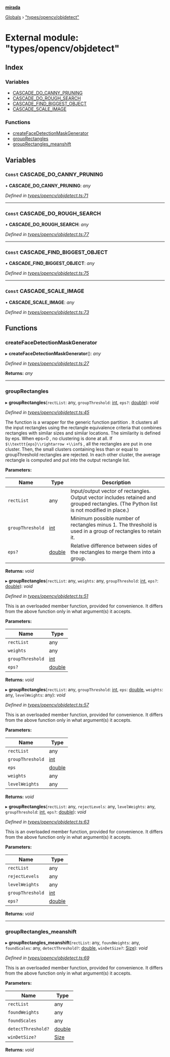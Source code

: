 **[mirada](../README.md)**

[Globals](../README.md) › ["types/opencv/objdetect"](_types_opencv_objdetect_.md)

# External module: "types/opencv/objdetect"

## Index

### Variables

* [CASCADE_DO_CANNY_PRUNING](_types_opencv_objdetect_.md#const-cascade_do_canny_pruning)
* [CASCADE_DO_ROUGH_SEARCH](_types_opencv_objdetect_.md#const-cascade_do_rough_search)
* [CASCADE_FIND_BIGGEST_OBJECT](_types_opencv_objdetect_.md#const-cascade_find_biggest_object)
* [CASCADE_SCALE_IMAGE](_types_opencv_objdetect_.md#const-cascade_scale_image)

### Functions

* [createFaceDetectionMaskGenerator](_types_opencv_objdetect_.md#createfacedetectionmaskgenerator)
* [groupRectangles](_types_opencv_objdetect_.md#grouprectangles)
* [groupRectangles_meanshift](_types_opencv_objdetect_.md#grouprectangles_meanshift)

## Variables

### `Const` CASCADE_DO_CANNY_PRUNING

• **CASCADE_DO_CANNY_PRUNING**: *any*

*Defined in [types/opencv/objdetect.ts:71](https://github.com/cancerberoSgx/mirada/blob/170e57c/mirada/src/types/opencv/objdetect.ts#L71)*

___

### `Const` CASCADE_DO_ROUGH_SEARCH

• **CASCADE_DO_ROUGH_SEARCH**: *any*

*Defined in [types/opencv/objdetect.ts:77](https://github.com/cancerberoSgx/mirada/blob/170e57c/mirada/src/types/opencv/objdetect.ts#L77)*

___

### `Const` CASCADE_FIND_BIGGEST_OBJECT

• **CASCADE_FIND_BIGGEST_OBJECT**: *any*

*Defined in [types/opencv/objdetect.ts:75](https://github.com/cancerberoSgx/mirada/blob/170e57c/mirada/src/types/opencv/objdetect.ts#L75)*

___

### `Const` CASCADE_SCALE_IMAGE

• **CASCADE_SCALE_IMAGE**: *any*

*Defined in [types/opencv/objdetect.ts:73](https://github.com/cancerberoSgx/mirada/blob/170e57c/mirada/src/types/opencv/objdetect.ts#L73)*

## Functions

###  createFaceDetectionMaskGenerator

▸ **createFaceDetectionMaskGenerator**(): *any*

*Defined in [types/opencv/objdetect.ts:27](https://github.com/cancerberoSgx/mirada/blob/170e57c/mirada/src/types/opencv/objdetect.ts#L27)*

**Returns:** *any*

___

###  groupRectangles

▸ **groupRectangles**(`rectList`: any, `groupThreshold`: [int](_types_opencv__hacks_.md#int), `eps?`: [double](_types_opencv__hacks_.md#double)): *void*

*Defined in [types/opencv/objdetect.ts:45](https://github.com/cancerberoSgx/mirada/blob/170e57c/mirada/src/types/opencv/objdetect.ts#L45)*

The function is a wrapper for the generic function partition . It clusters all the input rectangles
using the rectangle equivalence criteria that combines rectangles with similar sizes and similar
locations. The similarity is defined by eps. When eps=0 , no clustering is done at all. If
`$\\texttt{eps}\\rightarrow +\\inf$` , all the rectangles are put in one cluster. Then, the small
clusters containing less than or equal to groupThreshold rectangles are rejected. In each other
cluster, the average rectangle is computed and put into the output rectangle list.

**Parameters:**

Name | Type | Description |
------ | ------ | ------ |
`rectList` | any | Input/output vector of rectangles. Output vector includes retained and grouped rectangles. (The Python list is not modified in place.)  |
`groupThreshold` | [int](_types_opencv__hacks_.md#int) | Minimum possible number of rectangles minus 1. The threshold is used in a group of rectangles to retain it.  |
`eps?` | [double](_types_opencv__hacks_.md#double) | Relative difference between sides of the rectangles to merge them into a group.  |

**Returns:** *void*

▸ **groupRectangles**(`rectList`: any, `weights`: any, `groupThreshold`: [int](_types_opencv__hacks_.md#int), `eps?`: [double](_types_opencv__hacks_.md#double)): *void*

*Defined in [types/opencv/objdetect.ts:51](https://github.com/cancerberoSgx/mirada/blob/170e57c/mirada/src/types/opencv/objdetect.ts#L51)*

This is an overloaded member function, provided for convenience. It differs from the above function
only in what argument(s) it accepts.

**Parameters:**

Name | Type |
------ | ------ |
`rectList` | any |
`weights` | any |
`groupThreshold` | [int](_types_opencv__hacks_.md#int) |
`eps?` | [double](_types_opencv__hacks_.md#double) |

**Returns:** *void*

▸ **groupRectangles**(`rectList`: any, `groupThreshold`: [int](_types_opencv__hacks_.md#int), `eps`: [double](_types_opencv__hacks_.md#double), `weights`: any, `levelWeights`: any): *void*

*Defined in [types/opencv/objdetect.ts:57](https://github.com/cancerberoSgx/mirada/blob/170e57c/mirada/src/types/opencv/objdetect.ts#L57)*

This is an overloaded member function, provided for convenience. It differs from the above function
only in what argument(s) it accepts.

**Parameters:**

Name | Type |
------ | ------ |
`rectList` | any |
`groupThreshold` | [int](_types_opencv__hacks_.md#int) |
`eps` | [double](_types_opencv__hacks_.md#double) |
`weights` | any |
`levelWeights` | any |

**Returns:** *void*

▸ **groupRectangles**(`rectList`: any, `rejectLevels`: any, `levelWeights`: any, `groupThreshold`: [int](_types_opencv__hacks_.md#int), `eps?`: [double](_types_opencv__hacks_.md#double)): *void*

*Defined in [types/opencv/objdetect.ts:63](https://github.com/cancerberoSgx/mirada/blob/170e57c/mirada/src/types/opencv/objdetect.ts#L63)*

This is an overloaded member function, provided for convenience. It differs from the above function
only in what argument(s) it accepts.

**Parameters:**

Name | Type |
------ | ------ |
`rectList` | any |
`rejectLevels` | any |
`levelWeights` | any |
`groupThreshold` | [int](_types_opencv__hacks_.md#int) |
`eps?` | [double](_types_opencv__hacks_.md#double) |

**Returns:** *void*

___

###  groupRectangles_meanshift

▸ **groupRectangles_meanshift**(`rectList`: any, `foundWeights`: any, `foundScales`: any, `detectThreshold?`: [double](_types_opencv__hacks_.md#double), `winDetSize?`: [Size](../classes/_types_opencv__hacks_.size.md)): *void*

*Defined in [types/opencv/objdetect.ts:69](https://github.com/cancerberoSgx/mirada/blob/170e57c/mirada/src/types/opencv/objdetect.ts#L69)*

This is an overloaded member function, provided for convenience. It differs from the above function
only in what argument(s) it accepts.

**Parameters:**

Name | Type |
------ | ------ |
`rectList` | any |
`foundWeights` | any |
`foundScales` | any |
`detectThreshold?` | [double](_types_opencv__hacks_.md#double) |
`winDetSize?` | [Size](../classes/_types_opencv__hacks_.size.md) |

**Returns:** *void*